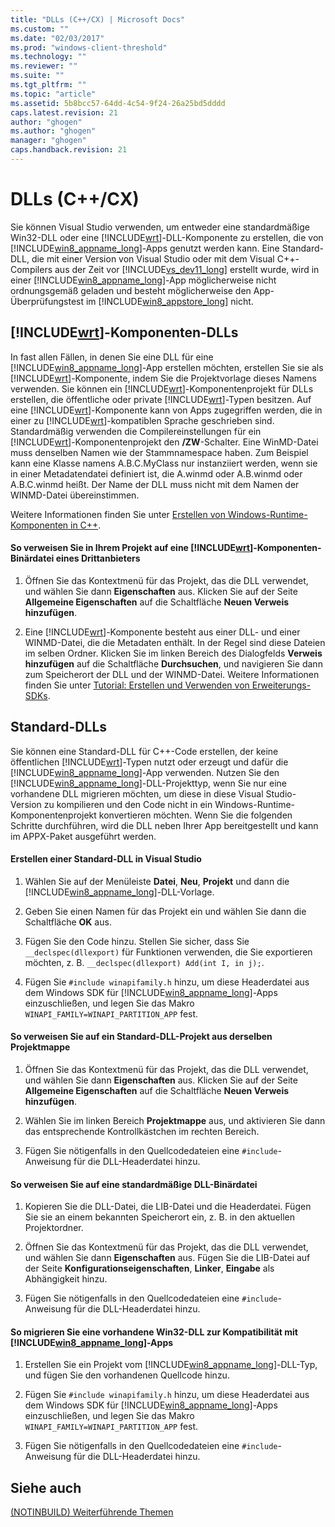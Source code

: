 ```yaml
---
title: "DLLs (C++/CX) | Microsoft Docs"
ms.custom: ""
ms.date: "02/03/2017"
ms.prod: "windows-client-threshold"
ms.technology: ""
ms.reviewer: ""
ms.suite: ""
ms.tgt_pltfrm: ""
ms.topic: "article"
ms.assetid: 5b8bcc57-64dd-4c54-9f24-26a25bd5dddd
caps.latest.revision: 21
author: "ghogen"
ms.author: "ghogen"
manager: "ghogen"
caps.handback.revision: 21
---
```

# DLLs (C++/CX)
Sie können Visual Studio verwenden, um entweder eine standardmäßige Win32\-DLL oder eine [!INCLUDE[wrt](../cppcx/includes/wrt-md.md)]\-DLL\-Komponente zu erstellen, die von [!INCLUDE[win8_appname_long](../cppcx/includes/win8-appname-long-md.md)]\-Apps genutzt werden kann. Eine Standard\-DLL, die mit einer Version von Visual Studio oder mit dem Visual C\+\+\-Compilers aus der Zeit vor [!INCLUDE[vs_dev11_long](../cppcx/includes/vs-dev11-long-md.md)] erstellt wurde, wird in einer [!INCLUDE[win8_appname_long](../cppcx/includes/win8-appname-long-md.md)]\-App möglicherweise nicht ordnungsgemäß geladen und besteht möglicherweise den App\-Überprüfungstest im [!INCLUDE[win8_appstore_long](../cppcx/includes/win8-appstore-long-md.md)] nicht.  
  
## [!INCLUDE[wrt](../cppcx/includes/wrt-md.md)]\-Komponenten\-DLLs  
 In fast allen Fällen, in denen Sie eine DLL für eine [!INCLUDE[win8_appname_long](../cppcx/includes/win8-appname-long-md.md)]\-App erstellen möchten, erstellen Sie sie als [!INCLUDE[wrt](../cppcx/includes/wrt-md.md)]\-Komponente, indem Sie die Projektvorlage dieses Namens verwenden. Sie können ein [!INCLUDE[wrt](../cppcx/includes/wrt-md.md)]\-Komponentenprojekt für DLLs erstellen, die öffentliche oder private [!INCLUDE[wrt](../cppcx/includes/wrt-md.md)]\-Typen besitzen. Auf eine [!INCLUDE[wrt](../cppcx/includes/wrt-md.md)]\-Komponente kann von Apps zugegriffen werden, die in einer zu [!INCLUDE[wrt](../cppcx/includes/wrt-md.md)]\-kompatiblen Sprache geschrieben sind. Standardmäßig verwenden die Compilereinstellungen für ein [!INCLUDE[wrt](../cppcx/includes/wrt-md.md)]\-Komponentenprojekt den **\/ZW**\-Schalter. Eine WinMD\-Datei muss denselben Namen wie der Stammnamespace haben. Zum Beispiel kann eine Klasse namens A.B.C.MyClass nur instanziiert werden, wenn sie in einer Metadatendatei definiert ist, die A.winmd oder A.B.winmd oder A.B.C.winmd heißt. Der Name der DLL muss nicht mit dem Namen der WINMD\-Datei übereinstimmen.  
  
 Weitere Informationen finden Sie unter [Erstellen von Windows\-Runtime\-Komponenten in C\+\+](../Topic/Creating%20Windows%20Runtime%20Components%20in%20C++.md).  
  
#### So verweisen Sie in Ihrem Projekt auf eine [!INCLUDE[wrt](../cppcx/includes/wrt-md.md)]\-Komponenten\-Binärdatei eines Drittanbieters  
  
1.  Öffnen Sie das Kontextmenü für das Projekt, das die DLL verwendet, und wählen Sie dann **Eigenschaften** aus. Klicken Sie auf der Seite **Allgemeine Eigenschaften** auf die Schaltfläche **Neuen Verweis hinzufügen**.  
  
2.  Eine [!INCLUDE[wrt](../cppcx/includes/wrt-md.md)]\-Komponente besteht aus einer DLL\- und einer WINMD\-Datei, die die Metadaten enthält. In der Regel sind diese Dateien im selben Ordner. Klicken Sie im linken Bereich des Dialogfelds **Verweis hinzufügen** auf die Schaltfläche **Durchsuchen**, und navigieren Sie dann zum Speicherort der DLL und der WINMD\-Datei. Weitere Informationen finden Sie unter [Tutorial: Erstellen und Verwenden von Erweiterungs\-SDKs](http://msdn.microsoft.com/de-de/001e2fca-3d56-43ab-a5e0-0561d085679f).  
  
## Standard\-DLLs  
 Sie können eine Standard\-DLL für C\+\+\-Code erstellen, der keine öffentlichen [!INCLUDE[wrt](../cppcx/includes/wrt-md.md)]\-Typen nutzt oder erzeugt und dafür die [!INCLUDE[win8_appname_long](../cppcx/includes/win8-appname-long-md.md)]\-App verwenden. Nutzen Sie den [!INCLUDE[win8_appname_long](../cppcx/includes/win8-appname-long-md.md)]\-DLL\-Projekttyp, wenn Sie nur eine vorhandene DLL migrieren möchten, um diese in diese Visual Studio\-Version zu kompilieren und den Code nicht in ein Windows\-Runtime\-Komponentenprojekt konvertieren möchten. Wenn Sie die folgenden Schritte durchführen, wird die DLL neben Ihrer App bereitgestellt und kann im APPX\-Paket ausgeführt werden.  
  
#### Erstellen einer Standard\-DLL in Visual Studio  
  
1.  Wählen Sie auf der Menüleiste **Datei**, **Neu**, **Projekt** und dann die [!INCLUDE[win8_appname_long](../cppcx/includes/win8-appname-long-md.md)]\-DLL\-Vorlage.  
  
2.  Geben Sie einen Namen für das Projekt ein und wählen Sie dann die Schaltfläche **OK** aus.  
  
3.  Fügen Sie den Code hinzu. Stellen Sie sicher, dass Sie `__declspec(dllexport)` für Funktionen verwenden, die Sie exportieren möchten, z. B. `__declspec(dllexport) Add(int I, in j);`.  
  
4.  Fügen Sie `#include winapifamily.h` hinzu, um diese Headerdatei aus dem Windows SDK für [!INCLUDE[win8_appname_long](../cppcx/includes/win8-appname-long-md.md)]\-Apps einzuschließen, und legen Sie das Makro `WINAPI_FAMILY=WINAPI_PARTITION_APP` fest.  
  
#### So verweisen Sie auf ein Standard\-DLL\-Projekt aus derselben Projektmappe  
  
1.  Öffnen Sie das Kontextmenü für das Projekt, das die DLL verwendet, und wählen Sie dann **Eigenschaften** aus. Klicken Sie auf der Seite **Allgemeine Eigenschaften** auf die Schaltfläche **Neuen Verweis hinzufügen**.  
  
2.  Wählen Sie im linken Bereich **Projektmappe** aus, und aktivieren Sie dann das entsprechende Kontrollkästchen im rechten Bereich.  
  
3.  Fügen Sie nötigenfalls in den Quellcodedateien eine `#include`\-Anweisung für die DLL\-Headerdatei hinzu.  
  
#### So verweisen Sie auf eine standardmäßige DLL\-Binärdatei  
  
1.  Kopieren Sie die DLL\-Datei, die LIB\-Datei und die Headerdatei. Fügen Sie sie an einem bekannten Speicherort ein, z. B. in den aktuellen Projektordner.  
  
2.  Öffnen Sie das Kontextmenü für das Projekt, das die DLL verwendet, und wählen Sie dann **Eigenschaften** aus. Fügen Sie die LIB\-Datei auf der Seite **Konfigurationseigenschaften**, **Linker**, **Eingabe** als Abhängigkeit hinzu.  
  
3.  Fügen Sie nötigenfalls in den Quellcodedateien eine `#include`\-Anweisung für die DLL\-Headerdatei hinzu.  
  
#### So migrieren Sie eine vorhandene Win32\-DLL zur Kompatibilität mit [!INCLUDE[win8_appname_long](../cppcx/includes/win8-appname-long-md.md)]\-Apps  
  
1.  Erstellen Sie ein Projekt vom [!INCLUDE[win8_appname_long](../cppcx/includes/win8-appname-long-md.md)]\-DLL\-Typ, und fügen Sie den vorhandenen Quellcode hinzu.  
  
2.  Fügen Sie `#include winapifamily.h` hinzu, um diese Headerdatei aus dem Windows SDK für [!INCLUDE[win8_appname_long](../cppcx/includes/win8-appname-long-md.md)]\-Apps einzuschließen, und legen Sie das Makro `WINAPI_FAMILY=WINAPI_PARTITION_APP` fest.  
  
3.  Fügen Sie nötigenfalls in den Quellcodedateien eine `#include`\-Anweisung für die DLL\-Headerdatei hinzu.  
  
## Siehe auch  
 [\(NOTINBUILD\) Weiterführende Themen](http://msdn.microsoft.com/de-de/1ccff0cf-a6cc-47ef-a05f-eba6307b3ced)